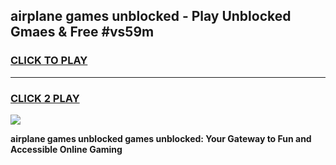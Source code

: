 
## airplane games unblocked - Play Unblocked Gmaes & Free #vs59m
<h3>
<a href="https://news.freeplayer.one?title=airplane_games_unblocked&ref=03M">CLICK TO PLAY</a></h3>
<hr>

<h3>
<a href="https://news.freeplayer.one?title=airplane_games_unblocked&ref=03M">CLICK 2 PLAY</a>
  
</h3>

<a href="https://news.freeplayer.one?title=airplane_games_unblocked&ref=03M"><img src="https://clearcache.store/games.png"></a>


**airplane games unblocked games unblocked: Your Gateway to Fun and Accessible Online Gaming**
